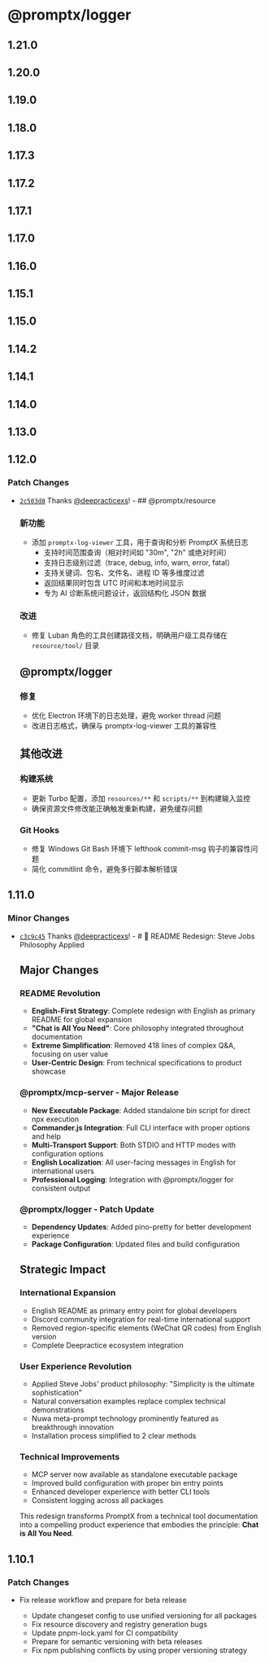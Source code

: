 # @promptx/logger

## 1.21.0

## 1.20.0

## 1.19.0

## 1.18.0

## 1.17.3

## 1.17.2

## 1.17.1

## 1.17.0

## 1.16.0

## 1.15.1

## 1.15.0

## 1.14.2

## 1.14.1

## 1.14.0

## 1.13.0

## 1.12.0

### Patch Changes

- [`2c503d8`](https://github.com/Deepractice/PromptX/commit/2c503d80bb09511ab94e24b015a5c21dea8d4d9b) Thanks [@deepracticexs](https://github.com/deepracticexs)! - ## @promptx/resource

  ### 新功能

  - 添加 `promptx-log-viewer` 工具，用于查询和分析 PromptX 系统日志
    - 支持时间范围查询（相对时间如 "30m", "2h" 或绝对时间）
    - 支持日志级别过滤（trace, debug, info, warn, error, fatal）
    - 支持关键词、包名、文件名、进程 ID 等多维度过滤
    - 返回结果同时包含 UTC 时间和本地时间显示
    - 专为 AI 诊断系统问题设计，返回结构化 JSON 数据

  ### 改进

  - 修复 Luban 角色的工具创建路径文档，明确用户级工具存储在 `resource/tool/` 目录

  ## @promptx/logger

  ### 修复

  - 优化 Electron 环境下的日志处理，避免 worker thread 问题
  - 改进日志格式，确保与 promptx-log-viewer 工具的兼容性

  ## 其他改进

  ### 构建系统

  - 更新 Turbo 配置，添加 `resources/**` 和 `scripts/**` 到构建输入监控
  - 确保资源文件修改能正确触发重新构建，避免缓存问题

  ### Git Hooks

  - 修复 Windows Git Bash 环境下 lefthook commit-msg 钩子的兼容性问题
  - 简化 commitlint 命令，避免多行脚本解析错误

## 1.11.0

### Minor Changes

- [`c3c9c45`](https://github.com/Deepractice/PromptX/commit/c3c9c451b9cdd5abaa5c1d51abe594ad14841354) Thanks [@deepracticexs](https://github.com/deepracticexs)! - # 🎯 README Redesign: Steve Jobs Philosophy Applied

  ## Major Changes

  ### README Revolution

  - **English-First Strategy**: Complete redesign with English as primary README for global expansion
  - **"Chat is All You Need"**: Core philosophy integrated throughout documentation
  - **Extreme Simplification**: Removed 418 lines of complex Q&A, focusing on user value
  - **User-Centric Design**: From technical specifications to product showcase

  ### @promptx/mcp-server - Major Release

  - **New Executable Package**: Added standalone bin script for direct npx execution
  - **Commander.js Integration**: Full CLI interface with proper options and help
  - **Multi-Transport Support**: Both STDIO and HTTP modes with configuration options
  - **English Localization**: All user-facing messages in English for international users
  - **Professional Logging**: Integration with @promptx/logger for consistent output

  ### @promptx/logger - Patch Update

  - **Dependency Updates**: Added pino-pretty for better development experience
  - **Package Configuration**: Updated files and build configuration

  ## Strategic Impact

  ### International Expansion

  - English README as primary entry point for global developers
  - Discord community integration for real-time international support
  - Removed region-specific elements (WeChat QR codes) from English version
  - Complete Deepractice ecosystem integration

  ### User Experience Revolution

  - Applied Steve Jobs' product philosophy: "Simplicity is the ultimate sophistication"
  - Natural conversation examples replace complex technical demonstrations
  - Nuwa meta-prompt technology prominently featured as breakthrough innovation
  - Installation process simplified to 2 clear methods

  ### Technical Improvements

  - MCP server now available as standalone executable package
  - Improved build configuration with proper bin entry points
  - Enhanced developer experience with better CLI tools
  - Consistent logging across all packages

  This redesign transforms PromptX from a technical tool documentation into a compelling product experience that embodies the principle: **Chat is All You Need**.

## 1.10.1

### Patch Changes

- Fix release workflow and prepare for beta release

  - Update changeset config to use unified versioning for all packages
  - Fix resource discovery and registry generation bugs
  - Update pnpm-lock.yaml for CI compatibility
  - Prepare for semantic versioning with beta releases
  - Fix npm publishing conflicts by using proper versioning strategy
